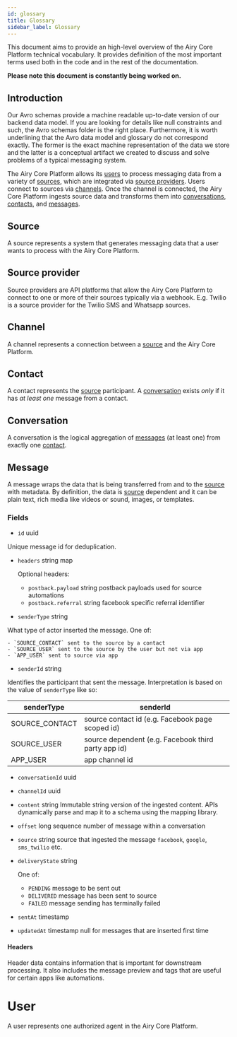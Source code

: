 ```yaml
---
id: glossary
title: Glossary
sidebar_label: Glossary
---
```


This document aims to provide an high-level overview of the Airy Core Platform
technical vocabulary. It provides definition of the most important terms used
both in the code and in the rest of the documentation.

**Please note this document is constantly being worked on.**

## Introduction

Our Avro schemas provide a machine readable up-to-date version of our backend
data model. If you are looking for details like null constraints and such, the
Avro schemas folder is the right place. Furthermore, it is worth underlining
that the Avro data model and glossary do not correspond exactly. The former is
the exact machine representation of the data we store and the latter is a
conceptual artifact we created to discuss and solve problems of a typical
messaging system.

The Airy Core Platform allows its [users](#user) to process messaging data from
a variety of [sources](#source), which are integrated via [source providers](#source-provider).
Users connect to sources via [channels](#channel). Once the channel is connected, 
the Airy Core Platform ingests source data and transforms them into [conversations](#conversation),
[contacts](#contact), and [messages](#message).

## Source

A source represents a system that generates messaging data that a user wants to
process with the Airy Core Platform.

## Source provider

Source providers are API platforms that allow the Airy Core Platform to connect to 
one or more of their sources typically via a webhook. E.g. Twilio is a source provider
for the Twilio SMS and Whatsapp sources.

## Channel

A channel represents a connection between a [source](#source) and the Airy Core
Platform.

## Contact

A contact represents the [source](#source) participant. A
[conversation](#conversation) exists *only* if it has *at least one* message
from a contact.

## Conversation

A conversation is the logical aggregation of [messages](#message) (at least one)
from exactly one [contact](#contact).

## Message

A message wraps the data that is being transferred from and to the
[source](#source) with metadata. By definition, the data is [source](#source)
dependent and it can be plain text, rich media like videos or sound, images, or
templates.

### Fields

- `id` uuid

Unique message id for deduplication.

- `headers` string map

    Optional headers:

    - `postback.payload` string postback payloads used for source automations
    - `postback.referral` string facebook specific referral identifier

- `senderType` string

What type of actor inserted the message. One of:

    - `SOURCE_CONTACT` sent to the source by a contact
    - `SOURCE_USER` sent to the source by the user but not via app
    - `APP_USER` sent to source via app

- `senderId` string

Identifies the participant that sent the message. Interpretation is based on the value of `senderType` like so:

| senderType     | senderId                                            |
| -------------- | --------------------------------------------------- |
| SOURCE_CONTACT | source contact id (e.g. Facebook page scoped id)    |
| SOURCE_USER    | source dependent (e.g. Facebook third party app id) |
| APP_USER       | app channel id                                      |


- `conversationId` uuid

- `channelId` uuid

- `content` string  Immutable string version of the ingested content. APIs dynamically parse and map it to a schema using the mapping library.

- `offset` long sequence number of message within a conversation

- `source` string source that ingested the message `facebook`, `google`, `sms_twilio` etc.

- `deliveryState` string

    One of:

    - `PENDING` message to be sent out
    - `DELIVERED` message has been sent to source
    - `FAILED` message sending has terminally failed

- `sentAt` timestamp

- `updatedAt` timestamp null for messages that are inserted first time


#### Headers

Header data contains information that is important for downstream processing. It
also includes the message preview and tags that are useful for certain apps like
automations.


# User

A user represents one authorized agent in the Airy Core Platform.
